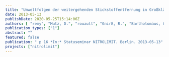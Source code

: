 ```yaml
---
title: "Umweltfolgen der weitergehenden Stickstoffentfernung in Großklärwerken – eine Ökobilanz"
date: 2013-05-13
publishDate: 2020-05-25T15:14:06Z
authors: [ "remy", "Mutz, D.", "rouault", "Gnirß, R.", "Bartholomäus, C.", "Draht, K." ]
publication_types: ["1"]
abstract: ""
featured: false
publication: " p 16 *In:* Statuseminar NITROLIMIT. Berlin. 2013-05-13"
projects: ["nitrolimit"]
---
```


